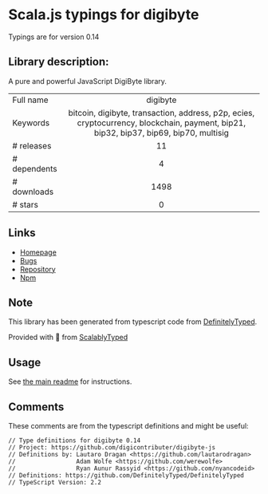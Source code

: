 
# Scala.js typings for digibyte

Typings are for version 0.14

## Library description:
A pure and powerful JavaScript DigiByte library.

|                    |                 |
| ------------------ | :-------------: |
| Full name          | digibyte |
| Keywords           | bitcoin, digibyte, transaction, address, p2p, ecies, cryptocurrency, blockchain, payment, bip21, bip32, bip37, bip69, bip70, multisig |
| # releases         | 11 |
| # dependents       | 4 |
| # downloads        | 1498 |
| # stars            | 0 |

## Links
- [Homepage](https://github.com/digicontributer/digibyte-js#readme)
- [Bugs](https://github.com/digicontributer/digibyte-js/issues)
- [Repository](https://github.com/digicontributer/digibyte-js)
- [Npm](https://www.npmjs.com/package/digibyte)
    


## Note
This library has been generated from typescript code from [DefinitelyTyped](https://definitelytyped.org).

Provided with :purple_heart: from [ScalablyTyped](https://github.com/oyvindberg/ScalablyTyped)

## Usage
See [the main readme](../../readme.md) for instructions.

## Comments

These comments are from the typescript definitions and might be useful:
```
// Type definitions for digibyte 0.14
// Project: https://github.com/digicontributer/digibyte-js
// Definitions by: Lautaro Dragan <https://github.com/lautarodragan>
//                 Adam Wolfe <https://github.com/werewolfe>
//                 Ryan Aunur Rassyid <https://github.com/nyancodeid>
// Definitions: https://github.com/DefinitelyTyped/DefinitelyTyped
// TypeScript Version: 2.2

```

